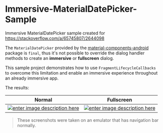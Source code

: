# Immersive-MaterialDatePicker-Sample
Immersive MaterialDatePicker sample created for https://stackoverflow.com/a/65745807/2644098

The `MaterialDatePicker` provided by the [material-components-android](https://github.com/material-components/material-components-android) package is `final`, thus it's not possible to override the dialog handler methods to create an **immersive** or **fullscreen** dialog.

This sample project demonstrates how to use `FragmentLifecycleCallbacks` to overcome this limitation and enable an immersive experience throughout an already immersive app.

The results:

Normal | Fullscreen
--|--
[![enter image description here][2]][2]|[![enter image description here][1]][1]

> These screenshots were taken on an emulator that has navigation bar normally.

  [1]: https://i.stack.imgur.com/yGHTB.png
  [2]: https://i.stack.imgur.com/ABdj5.png

